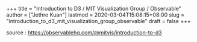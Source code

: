+++
title = "Introduction to D3 / MIT Visualization Group / Observable"
author = ["Jethro Kuan"]
lastmod = 2020-03-04T15:08:15+08:00
slug = "introduction_to_d3_mit_visualization_group_observable"
draft = false
+++

source
: <https://observablehq.com/@mitvis/introduction-to-d3>
